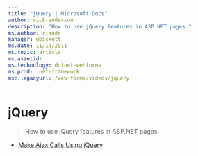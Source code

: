 ```yaml
---
title: "jQuery | Microsoft Docs"
author: rick-anderson
description: "How to use jQuery features in ASP.NET pages."
ms.author: riande
manager: wpickett
ms.date: 11/14/2011
ms.topic: article
ms.assetid: 
ms.technology: dotnet-webforms
ms.prod: .net-framework
msc.legacyurl: /web-forms/videos/jquery
---
```

jQuery
====================
> How to use jQuery features in ASP.NET pages.


- [Make Ajax Calls Using jQuery](how-do-i-make-ajax-calls-using-jquery.md)